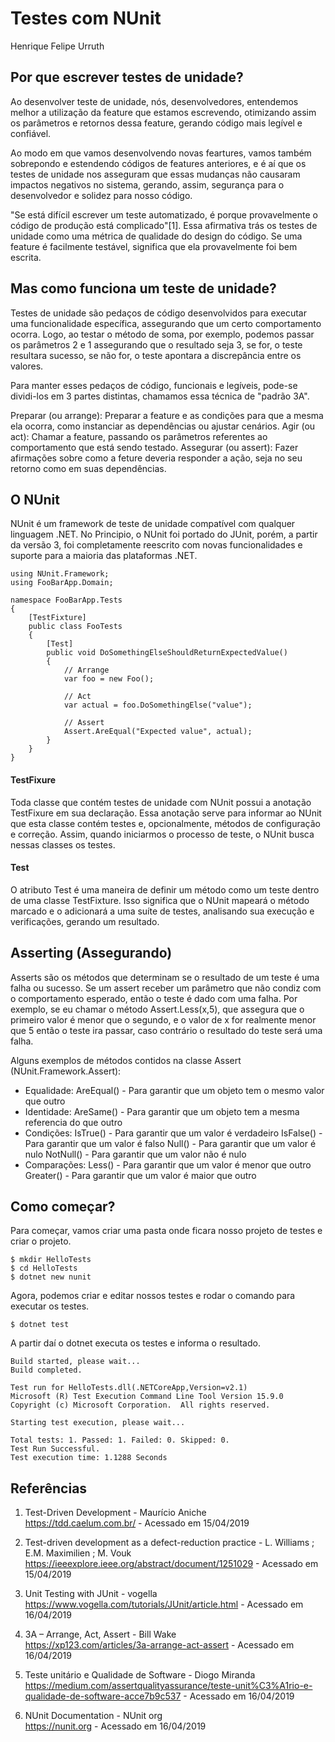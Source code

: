# Testes com NUnit
Henrique Felipe Urruth

## Por que escrever testes de unidade?

Ao desenvolver teste de unidade, nós, desenvolvedores, entendemos melhor a utilização da feature que estamos escrevendo, otimizando assim os parâmetros e retornos dessa feature, gerando código mais legível e confiável.

Ao modo em que vamos desenvolvendo novas feartures, vamos também sobrepondo e estendendo códigos de features anteriores, e é aí que os testes de unidade nos asseguram que essas mudanças não causaram impactos negativos no sistema, gerando, assim, segurança para o desenvolvedor e solidez para nosso código.

"Se está difícil escrever um teste automatizado, é porque provavelmente o código de produção está complicado"[1]. Essa afirmativa trás os testes de unidade como uma métrica de qualidade do design do código. Se uma feature é facilmente testável, significa que ela provavelmente foi bem escrita.

## Mas como funciona um teste de unidade?

Testes de unidade são pedaços de código desenvolvidos para executar uma funcionalidade específica, assegurando que um certo comportamento ocorra. Logo, ao testar o método de soma, por exemplo, podemos passar os parâmetros 2 e 1 assegurando que o resultado seja 3, se for, o teste resultara sucesso, se não for, o teste apontara a discrepância entre os valores.

Para manter esses pedaços de código, funcionais e legíveis, pode-se dividi-los em 3 partes distintas, chamamos essa técnica de "padrão 3A".

Preparar (ou arrange): Preparar a feature e as condições para que a mesma ela ocorra, como instanciar as dependências ou ajustar cenários. 
Agir (ou act): Chamar a feature, passando os parâmetros referentes ao comportamento que está sendo testado. 
Assegurar (ou assert): Fazer afirmações sobre como a feture deveria responder a ação, seja no seu retorno como em suas dependências.

## O NUnit

NUnit é um framework de teste de unidade compatível com qualquer linguagem .NET. 
No Principio, o NUnit foi portado do JUnit, porém, a partir da versão 3, foi completamente reescrito com novas funcionalidades e suporte para a maioria das plataformas .NET.

    using NUnit.Framework;
    using FooBarApp.Domain;

    namespace FooBarApp.Tests
    {
        [TestFixture]
        public class FooTests
        {
            [Test]
            public void DoSomethingElseShouldReturnExpectedValue()
            {
                // Arrange
                var foo = new Foo();

                // Act
                var actual = foo.DoSomethingElse("value");

                // Assert
                Assert.AreEqual("Expected value", actual);
            }
        }
    }

#### TestFixure
Toda classe que contém testes de unidade com NUnit possui a anotação TestFixure em sua declaração. Essa anotação serve para informar ao NUnit que esta classe contém testes e, opcionalmente, métodos de configuração e correção. Assim, quando iniciarmos o processo de teste, o NUnit busca nessas classes os testes.

#### Test
O atributo Test é uma maneira de definir um método como um teste dentro de uma classe TestFixture. Isso significa que o NUnit mapeará o método marcado e o adicionará a uma suíte de testes, analisando sua execução e verificações, gerando um resultado.

## Asserting (Assegurando)
Asserts são os métodos que determinam se o resultado de um teste é uma falha ou sucesso. Se um assert receber um parâmetro que não condiz com o comportamento esperado, então o teste é dado com uma falha. Por exemplo, se eu chamar o método Assert.Less(x,5), que assegura que o primeiro valor é menor que o segundo, e o valor de x for realmente menor que 5 então o teste ira passar, caso contrário o resultado do teste será uma falha.

Alguns exemplos de métodos contidos na classe Assert (NUnit.Framework.Assert):

- Equalidade: 
AreEqual() - Para garantir que um objeto tem o mesmo valor que outro 
- Identidade: 
AreSame() - Para garantir que um objeto tem a mesma referencia do que outro 
- Condições: 
IsTrue() - Para garantir que um valor é verdadeiro 
IsFalse() - Para garantir que um valor é falso 
Null() - Para garantir que um valor é nulo 
NotNull() - Para garantir que um valor não é nulo 
- Comparações: 
Less() - Para garantir que um valor é menor que outro 
Greater() - Para garantir que um valor é maior que outro 

## Como começar?

Para começar, vamos criar uma pasta onde ficara nosso projeto de testes e criar o projeto.

    $ mkdir HelloTests
    $ cd HelloTests
    $ dotnet new nunit 

Agora, podemos criar e editar nossos testes e rodar o comando para executar os testes.

    $ dotnet test 

A partir daí o dotnet executa os testes e informa o resultado.

    Build started, please wait...
    Build completed.

    Test run for HelloTests.dll(.NETCoreApp,Version=v2.1)
    Microsoft (R) Test Execution Command Line Tool Version 15.9.0
    Copyright (c) Microsoft Corporation.  All rights reserved.

    Starting test execution, please wait...

    Total tests: 1. Passed: 1. Failed: 0. Skipped: 0.
    Test Run Successful.
    Test execution time: 1.1288 Seconds

## Referências

1. Test-Driven Development - Maurício Aniche  
https://tdd.caelum.com.br/ - Acessado em 15/04/2019

2. Test-driven development as a defect-reduction practice - L. Williams ; E.M. Maximilien ; M. Vouk  
https://ieeexplore.ieee.org/abstract/document/1251029 - Acessado em 15/04/2019

3. Unit Testing with JUnit - vogella  
https://www.vogella.com/tutorials/JUnit/article.html - Acessado em 16/04/2019

4. 3A – Arrange, Act, Assert - Bill Wake  
https://xp123.com/articles/3a-arrange-act-assert - Acessado em 16/04/2019

5. Teste unitário e Qualidade de Software - Diogo Miranda  
https://medium.com/assertqualityassurance/teste-unit%C3%A1rio-e-qualidade-de-software-acce7b9c537 - Acessado em 16/04/2019

6. NUnit Documentation - NUnit org  
https://nunit.org - Acessado em 16/04/2019
